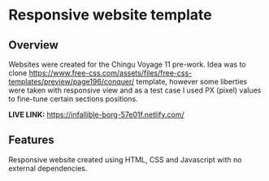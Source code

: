 # Responsive website template

## Overview

Websites were created for the Chingu Voyage 11 pre-work. Idea was to clone https://www.free-css.com/assets/files/free-css-templates/preview/page196/conquer/ template, however some liberties were taken with responsive view and as a test case I used PX (pixel) values to fine-tune certain sections positions.

**LIVE LINK:** https://infallible-borg-57e01f.netlify.com/

## Features
Responsive website created using HTML, CSS and Javascript with no external dependencies.
